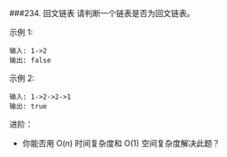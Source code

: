 ###234. 回文链表
请判断一个链表是否为回文链表。

示例 1:
```
输入: 1->2
输出: false
```
示例 2:
```
输入: 1->2->2->1
输出: true
```
进阶：
- 你能否用 O(n) 时间复杂度和 O(1) 空间复杂度解决此题？